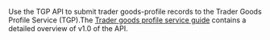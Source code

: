 Use the TGP API to submit trader goods-profile records to the Trader Goods Profile Service (TGP).The [Trader
goods profile service guide](/guides/trader-goods-profile-service-guide/) contains a detailed overview of v1.0 of the
API.